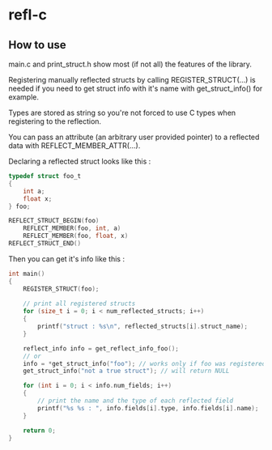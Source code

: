 # refl-c

## How to use

main.c and print_struct.h show most (if not all) the features of the library.

Registering manually reflected structs by calling REGISTER_STRUCT(...) is needed if you need to get struct info with it's name with get_struct_info()  for example.

Types are stored as string so you're not forced to use C types when registering to the reflection.

You can pass an attribute (an arbitrary user provided pointer) to a reflected data with REFLECT_MEMBER_ATTR(...).

Declaring a reflected struct looks like this :
```C
typedef struct foo_t
{
	int a;
 	float x;
} foo;

REFLECT_STRUCT_BEGIN(foo)
	REFLECT_MEMBER(foo, int, a)
	REFLECT_MEMBER(foo, float, x)
REFLECT_STRUCT_END()
```

Then you can get it's info like this :

```C
int main()
{
	REGISTER_STRUCT(foo);
	
	// print all registered structs
	for (size_t i = 0; i < num_reflected_structs; i++)
	{
		printf("struct : %s\n", reflected_structs[i].struct_name);
	}

	reflect_info info = get_reflect_info_foo();
	// or
	info = *get_struct_info("foo"); // works only if foo was registered with REGISTER_STRUCT(foo) 
	get_struct_info("not a true struct"); // will return NULL

	for (int i = 0; i < info.num_fields; i++)
	{
		// print the name and the type of each reflected field
		printf("%s %s : ", info.fields[i].type, info.fields[i].name);
	}

	return 0;
}
```
